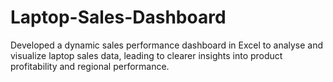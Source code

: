 # Laptop-Sales-Dashboard
Developed a dynamic sales performance dashboard in Excel to analyse and visualize laptop sales data, leading to clearer insights into product profitability and regional performance.
